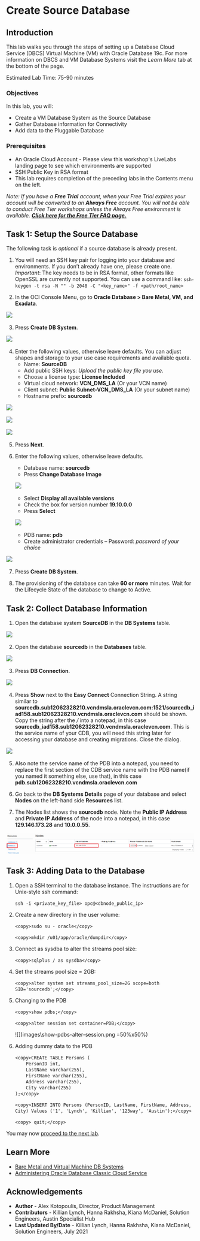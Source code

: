 # Create Source Database

## Introduction

This lab walks you through the steps of setting up a Database Cloud Service (DBCS) Virtual Machine (VM) with Oracle Database 19c. For more information on DBCS and VM Database Systems visit the *Learn More* tab at the bottom of the page.

Estimated Lab Time: 75-90 minutes

### Objectives

In this lab, you will:
* Create a VM Database System as the Source Database
* Gather Database information for Connectivity
* Add data to the Pluggable Database

### Prerequisites

* An Oracle Cloud Account - Please view this workshop's LiveLabs landing page to see which environments are supported
* SSH Public Key in RSA format
* This lab requires completion of the preceding labs in the Contents menu on the left.

*Note: If you have a **Free Trial** account, when your Free Trial expires your account will be converted to an **Always Free** account. You will not be able to conduct Free Tier workshops unless the Always Free environment is available. **[Click here for the Free Tier FAQ page.](https://www.oracle.com/cloud/free/faq.html)***

## Task 1: Setup the Source Database

The following task is *optional* if a source database is already present.

1. You will need an SSH key pair for logging into your database and environments. If you don’t already have one, please create one.
*Important*: The key needs to be in RSA format, other formats like OpenSSL are currently not supported. You can use a command like: `ssh-keygen -t rsa -N "" -b 2048 -C "<key_name>" -f <path/root_name>`

2. In the OCI Console Menu, go to **Oracle Database > Bare Metal, VM, and Exadata**.

  ![](images/bare-metal-vm-exadata.png)

3. Press **Create DB System**.

  ![](images/create-db-system.png)

4. Enter the following values, otherwise leave defaults. You can adjust shapes and storage to your use case requirements and available quota.
    - Name: **SourceDB**
    - Add public SSH keys: *Upload the public key file you use.*
    - Choose a license type: **License Included**
    - Virtual cloud network: **VCN\_DMS\_LA** (Or your VCN name)
    - Client subnet: **Public Subnet-VCN\_DMS\_LA** (Or your subnet name)
    - Hostname prefix: **sourcedb**

  ![](images/name-your-source.png)

  ![](images/dbLT.png)

  ![](images/specify-network-info.png)

5. Press **Next**.

6. Enter the following values, otherwise leave defaults.
    - Database name: **sourcedb**
    - Press **Change Database Image**

    ![](images/change-db.png)

    - Select **Display all available versions**
    - Check the box for version number **19.10.0.0**
    - Press **Select**

    ![](images/1910db.png)

    - PDB name: **pdb**
    - Create administrator credentials – Password: *password of your choice*

  ![](images/pdb-name-and-sys-password.png)

7. Press **Create DB System**.

8. The provisioning of the database can take **60 or more** minutes. Wait for the Lifecycle State of the database to change to Active.


## Task 2: Collect Database Information

1. Open the database system **SourceDB** in the **DB Systems** table.

  ![](images/open-sourcedb.png)

2. Open the database **sourcedb** in the **Databases** table.

  ![](images/databases-sourcedb.png)

3. Press **DB Connection**.

  ![](images/db-connect.png)

4. Press **Show** next to the **Easy Connect** Connection String. A string similar to **sourcedb.sub12062328210.vcndmsla.oraclevcn.com:1521/sourcedb\_iad158.sub12062328210.vcndmsla.oraclevcn.com** should be shown. Copy the string after the */* into a notepad, in this case **sourcedb\_iad158.sub12062328210.vcndmsla.oraclevcn.com**. This is the service name of your CDB, you will need this string later for accessing your database and creating migrations. Close the dialog.

  ![](images/easy-connect-string.png)

5. Also note the service name of the PDB into a notepad, you need to replace the first section of the CDB service name with the PDB name(if you named it something else, use that), in this case **pdb.sub12062328210.vcndmsla.oraclevcn.com**

6. Go back to the **DB Systems Details** page of your database and select **Nodes** on the left-hand side **Resources** list.

7. The Nodes list shows the **sourcedb** node. Note the **Public IP Address** and **Private IP Address** of the node into a notepad, in this case **129.146.173.28** and **10.0.0.55**.

  ![](images/source-db-ip-addresses.png)

## Task 3: Adding Data to the Database

1. Open a SSH terminal to the database instance. The instructions are for Unix-style ssh command:

    ```
    ssh -i <private_key_file> opc@<dbnode_public_ip>
    ```

2. Create a new directory in the user volume:

    ```
    <copy>sudo su - oracle</copy>
    ```
    ```
    <copy>mkdir /u01/app/oracle/dumpdir</copy>
    ```
3. Connect as sysdba to alter the streams pool size:

    ```
    <copy>sqlplus / as sysdba</copy>
    ```

3. Set the streams pool size = 2GB:

    ```
    <copy>alter system set streams_pool_size=2G scope=both SID='sourcedb';</copy>
    ```
4. Changing to the PDB

    ```
    <copy>show pdbs;</copy>
    ```

    ```
    <copy>alter session set container=PDB;</copy>
    ```

    ![](images\show-pdbs-alter-session.png =50%x50%)

5. Adding dummy data to the PDB

    ```
    <copy>CREATE TABLE Persons (
        PersonID int,
        LastName varchar(255),
        FirstName varchar(255),
        Address varchar(255),
        City varchar(255)
    );</copy>
    ```
    ```
    <copy>INSERT INTO Persons (PersonID, LastName, FirstName, Address, City) Values ('1', 'Lynch', 'Killian', '123way', 'Austin');</copy>
    ```  
    ```
    <copy> quit;</copy>
    ```
You may now [proceed to the next lab](#next).

## Learn More

* [Bare Metal and Virtual Machine DB Systems](https://docs.oracle.com/en-us/iaas/Content/Database/Concepts/overview.htm)
* [Administering Oracle Database Classic Cloud Service](https://docs.oracle.com/en/cloud/paas/database-dbaas-cloud/csdbi/this-service.html)

## Acknowledgements
* **Author** - Alex Kotopoulis, Director, Product Management
* **Contributors** -  Killian Lynch, Hanna Rakhsha, Kiana McDaniel, Solution Engineers, Austin Specialist Hub
* **Last Updated By/Date** - Killian Lynch, Hanna Rakhsha, Kiana McDaniel, Solution Engineers, July 2021
